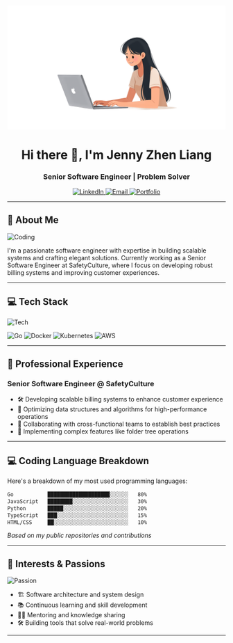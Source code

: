 
<div align="center">
  <img src="./coding_header.png" width="800"/>
</div>

<h1 align="center">Hi there 👋, I'm Jenny Zhen Liang</h1>
<h3 align="center">Senior Software Engineer | Problem Solver</h3>

<div align="center">
  <a href="https://www.linkedin.com/in/naimen-zhen-liang">
    <img src="https://img.shields.io/badge/LinkedIn-0077B5?style=for-the-badge&logo=linkedin&logoColor=white" alt="LinkedIn"/>
  </a>
  <a href="mailto:jennyzl4831@gmail.com?subject=Inquiry%20from%20GitHub%20Profile&body=Hi%20Jenny%2C%0A%0AI%20came%20across%20your%20GitHub%20profile%20and%20wanted%20to%20reach%20out...%0A%0A%0A%0A%28This%20email%20was%20sent%20from%20your%20GitHub%20profile%29">
    <img src="https://img.shields.io/badge/Email-D14836?style=for-the-badge&logo=gmail&logoColor=white" alt="Email"/>
  </a>
  <a href="https://jenny4831.github.io/portfolio/">
    <img src="https://img.shields.io/badge/Portfolio-4285F4?style=for-the-badge&logo=google-chrome&logoColor=white" alt="Portfolio"/>
  </a>
</div>

---

## 🚀 About Me

![Coding](https://bit.ly/3vzQ4aG) <!-- Animated coding gif -->

I'm a passionate software engineer with expertise in building scalable systems and crafting elegant solutions. Currently working as a Senior Software Engineer at SafetyCulture, where I focus on developing robust billing systems and improving customer experiences.

---

## 💻 Tech Stack

![Tech](https://bit.ly/3vzQ4aG) <!-- Animated tech gif -->

![Go](https://img.shields.io/badge/Go-00ADD8?style=for-the-badge&logo=go&logoColor=white)
![Docker](https://img.shields.io/badge/Docker-2496ED?style=for-the-badge&logo=docker&logoColor=white)
![Kubernetes](https://img.shields.io/badge/Kubernetes-326CE5?style=for-the-badge&logo=kubernetes&logoColor=white)
![AWS](https://img.shields.io/badge/AWS-232F3E?style=for-the-badge&logo=amazon-aws&logoColor=white)

---

## 🔧 Professional Experience

### **Senior Software Engineer @ SafetyCulture**
- 🛠️ Developing scalable billing systems to enhance customer experience
- 🚀 Optimizing data structures and algorithms for high-performance operations
- 🤝 Collaborating with cross-functional teams to establish best practices
- 🌳 Implementing complex features like folder tree operations

---

## 💻 Coding Language Breakdown

Here's a breakdown of my most used programming languages:

```text
Go           ████████████████████░░░░░░   80% 
JavaScript   ████████░░░░░░░░░░░░░░░░░░   30%
Python       █████░░░░░░░░░░░░░░░░░░░░░   20%
TypeScript   ███░░░░░░░░░░░░░░░░░░░░░░░   15%
HTML/CSS     ██░░░░░░░░░░░░░░░░░░░░░░░░   10%
```

*Based on my public repositories and contributions*

---

## 🌟 Interests & Passions

![Passion](https://bit.ly/3vzQ4aG) <!-- Animated passion gif -->

- 🏗️ Software architecture and system design
- 📚 Continuous learning and skill development
- 👩‍🏫 Mentoring and knowledge sharing
- 🛠️ Building tools that solve real-world problems

---

